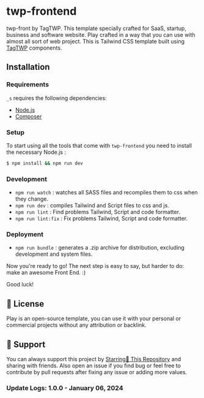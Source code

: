# twp-frontend

twp-front by TagTWP. This template specially crafted for SaaS, startup, business and software website.
Play crafted in a way that you can use with almost all sort of web project. This is Tailwind CSS template built using [TagTWP](https://tagtwp.com/) components.

Installation
---------------

### Requirements

`_s` requires the following dependencies:

- [Node.js](https://nodejs.org/)
- [Composer](https://getcomposer.org/)

### Setup

To start using all the tools that come with `twp-frontend`  you need to install the necessary Node.js :

```sh
$ npm install && npm run dev
```

### Development

- `npm run watch` : watches all SASS files and recompiles them to css when they change.
- `npm run dev` : compiles Tailwind and Script files to css and js.
- `npm run lint` : Find problems Tailwind, Script and code formatter.
- `npm run lint:fix` : Fix problems Tailwind, Script and code formatter.

### Deployment

- `npm run bundle` : generates a .zip archive for distribution, excluding development and system files.

Now you're ready to go! The next step is easy to say, but harder to do: make an awesome Front End. :)

Good luck!

## 📃 License

Play is an open-source template, you can use it with your personal or commercial projects without any attribution or backlink.

## 💙 Support

You can always support this project by [Starring🌟 This Repository](https://github.com/tagtwp/twp-front.git)
and sharing with friends. Also open an issue if you find bug or feel free to contribute by pull requests after fixing any issue or adding more values.

### Update Logs: 1.0.0 - January 06, 2024
